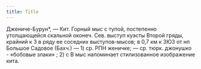 ```yaml
---
title: Title
---
```


Джениче-Бурун*, — Кит. Горный мыс с тупой, постепенно утолщающейся скальной
оконеч. Сев. выступ куэсты Второй гряды, крайний к З в ряду ее соседних
выступов-мысов; в 0,7 км к ЗЮЗ от нп Большое Садовое (Бахч.) — 1) ср. РПН
женичке; — ср. тюрк. джонушко - «бобовые злаки» ; 2) с В мыс напоминает
стилизованное изображение кита.
